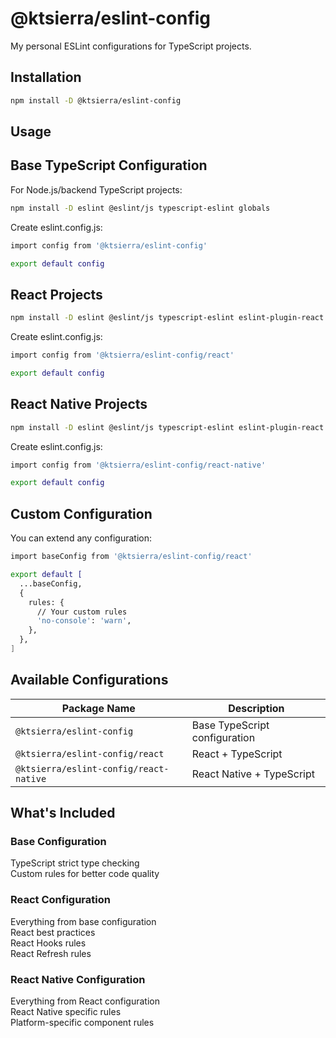 # @ktsierra/eslint-config

My personal ESLint configurations for TypeScript projects.

## Installation

```bash
npm install -D @ktsierra/eslint-config
```

## Usage

## Base TypeScript Configuration

For Node.js/backend TypeScript projects:

```bash
npm install -D eslint @eslint/js typescript-eslint globals
```

Create eslint.config.js:

```bash
import config from '@ktsierra/eslint-config'

export default config
```

## React Projects

```bash
npm install -D eslint @eslint/js typescript-eslint eslint-plugin-react eslint-plugin-react-hooks eslint-plugin-react-refresh globals
```

Create eslint.config.js:

```bash
import config from '@ktsierra/eslint-config/react'

export default config
```

## React Native Projects

```bash
npm install -D eslint @eslint/js typescript-eslint eslint-plugin-react eslint-plugin-react-hooks eslint-plugin-react-refresh eslint-plugin-react-native globals
```

Create eslint.config.js:

```bash
import config from '@ktsierra/eslint-config/react-native'

export default config
```

## Custom Configuration

You can extend any configuration:

```bash
import baseConfig from '@ktsierra/eslint-config/react'

export default [
  ...baseConfig,
  {
    rules: {
      // Your custom rules
      'no-console': 'warn',
    },
  },
]
```

## Available Configurations

| Package Name                             | Description                   |
|------------------------------------------|-------------------------------|
| `@ktsierra/eslint-config`             | Base TypeScript configuration |
| `@ktsierra/eslint-config/react`       | React + TypeScript            |
| `@ktsierra/eslint-config/react-native`| React Native + TypeScript     |

## What's Included

### Base Configuration

TypeScript strict type checking  
Custom rules for better code quality

### React Configuration

Everything from base configuration  
React best practices  
React Hooks rules  
React Refresh rules

### React Native Configuration

Everything from React configuration  
React Native specific rules  
Platform-specific component rules
